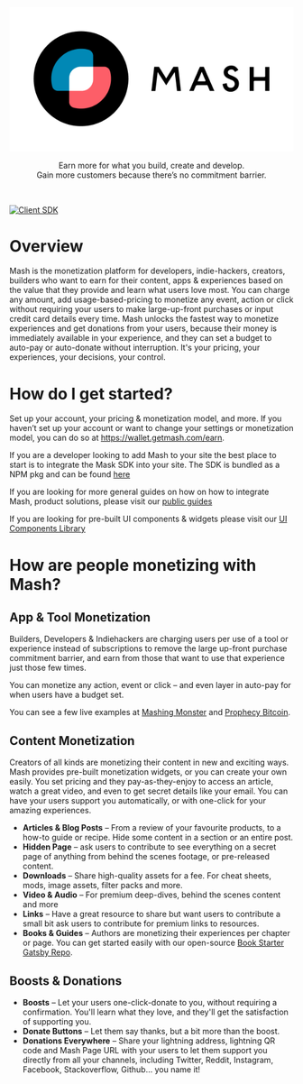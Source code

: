 <p align="center">
  <img src="./assets/logo.png">
</p>

<p align="center">
  Earn more for what you build, create and develop. <br/> Gain more customers because there’s no commitment barrier.
</p>

</br>

[![Client SDK](https://img.shields.io/github/package-json/v/getmash/mash-js?color=D99CE7&filename=packages%2Fclient-sdk%2Fpackage.json&label=%40getmash%2Fclient-sdk&logo=npm)](https://www.npmjs.com/package/@getmash/client-sdk)

# Overview

Mash is the monetization platform for developers, indie-hackers, creators, builders who want to earn for their content, apps & experiences based on the value that they provide and learn what users love most. You can charge any amount, add usage-based-pricing to monetize any event, action or click without requiring your users to make large-up-front purchases or input credit card details every time. Mash unlocks the fastest way to monetize experiences and get donations from your users, because their money is immediately available in your experience, and they can set a budget to auto-pay or auto-donate without interruption. It's your pricing, your experiences, your decisions, your control. 


# How do I get started?

Set up your account, your pricing & monetization model, and more. If you haven’t set up your account or want to change your settings or monetization model, you can do so at https://wallet.getmash.com/earn.  

If you are a developer looking to add Mash to your site the best place to start is to integrate the Mask SDK into your site. The SDK is bundled as a NPM pkg and can be found [here](./packages/client-sdk)

If you are looking for more general guides on how on how to integrate Mash, product solutions, please visit our [public guides](https://guides.getmash.com)

If you are looking for pre-built UI components & widgets please visit our [UI Components Library](https://docs.getmash.com)


# How are people monetizing with Mash?

## App & Tool Monetization
Builders, Developers & Indiehackers are charging users per use of a tool or experience instead of subscriptions to remove the large up-front purchase commitment barrier, and earn from those that want to use that experience just those few times. 

You can monetize any action, event or click – and even layer in auto-pay for when users have a budget set. 

You can see a few live examples at [Mashing Monster](https://mashingmonsters.com) and [Prophecy Bitcoin](https://prophecybitcoin.com). 

## Content Monetization
Creators of all kinds are monetizing their content in new and exciting ways. Mash provides pre-built monetization widgets, or you can create your own easily. You set pricing and they pay-as-they-enjoy to access an article, watch a great video, and even to get secret details like your email. You can have your users support you automatically, or with one-click for your amazing experiences.


* **Articles & Blog Posts** – From a review of your favourite products, to a how-to guide or recipe. Hide some content in a section or an entire post.
* **Hidden Page** – ask users to contribute to see everything on a secret page of anything from behind the scenes footage, or pre-released content.
* **Downloads** – Share high-quality assets for a fee. For cheat sheets, mods, image assets, filter packs and more.
* **Video & Audio** – For premium deep-dives, behind the scenes content and more
* **Links** – Have a great resource to share but want users to contribute a small bit ask users to contribute for premium links to resources.
* **Books & Guides** – Authors are monetizing their experiences per chapter or page. You can get started easily with our open-source [Book Starter Gatsby Repo](https://github.com/getmash/mash-lightning-book-starter).

## Boosts & Donations
* **Boosts** – Let your users one-click-donate to you, without requiring a confirmation. You'll learn what they love, and they'll get the satisfaction of supporting you. 
* **Donate Buttons** – Let them say thanks, but a bit more than the boost.
* **Donations Everywhere** – Share your lightning address, lightning QR code and Mash Page URL with your users to let them support you directly from all your channels, including Twitter, Reddit, Instagram, Facebook, Stackoverflow, Github… you name it!


